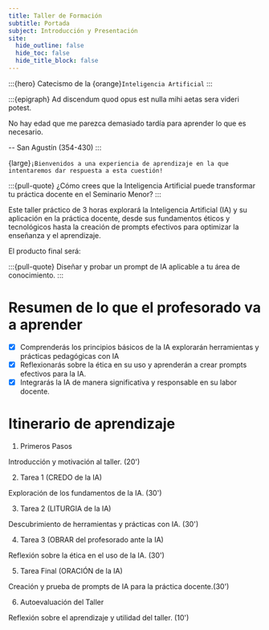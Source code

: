 ```yaml
---
title: Taller de Formación
subtitle: Portada
subject: Introducción y Presentación
site:
  hide_outline: false
  hide_toc: false
  hide_title_block: false
---
```


:::{hero}
Catecismo de la {orange}`Inteligencia Artificial`
:::

:::{epigraph}
Ad discendum quod opus est nulla mihi aetas sera videri potest.

No hay edad que me parezca demasiado tardía para aprender lo que es necesario.

-- San Agustín (354-430)
:::

{large}`¡Bienvenidos a una experiencia de aprendizaje en la que intentaremos dar respuesta a esta cuestión!`


:::{pull-quote}
¿Cómo crees que la Inteligencia Artificial puede transformar tu práctica docente en el Seminario Menor?
:::

Este taller práctico de 3 horas explorará la Inteligencia Artificial (IA) y su aplicación en la práctica docente, desde sus fundamentos éticos y tecnológicos hasta la creación de prompts efectivos para optimizar la enseñanza y el aprendizaje. 

El producto final será:

:::{pull-quote}
Diseñar y probar un prompt de IA aplicable a tu área de conocimiento. 
:::

# Resumen de lo que el profesorado va a aprender

- [x] Comprenderás los principios básicos de la IA
 explorarán herramientas y prácticas pedagógicas con IA
- [x] Reflexionarás sobre la ética en su uso y aprenderán a crear prompts efectivos para la IA.
- [x] Integrarás la IA de manera significativa y responsable en su labor docente.

# Itinerario de aprendizaje

1. Primeros Pasos

Introducción y motivación al taller. (20')

2. Tarea 1 (CREDO de la IA) 

Exploración de los fundamentos de la IA. (30')

3. Tarea 2 (LITURGIA de la IA) 

Descubrimiento de herramientas y prácticas con IA. (30')

4. Tarea 3 (OBRAR del profesorado ante la IA)

Reflexión sobre la ética en el uso de la IA. (30')

5. Tarea Final (ORACIÓN de la IA)

Creación y prueba de prompts de IA para la práctica docente.(30')

6. Autoevaluación del Taller

Reflexión sobre el aprendizaje y utilidad del taller. (10')